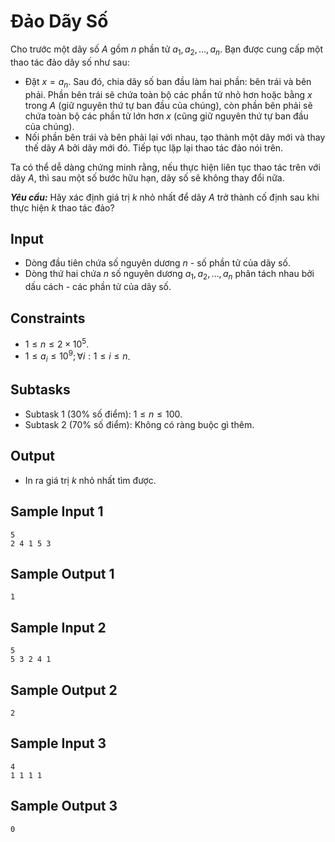 # Đảo Dãy Số

Cho trước một dãy số $A$ gồm $n$ phần tử $a_1, a_2, \dots, a_n$. Bạn được cung cấp một thao tác đảo dãy số như sau:

- Đặt $x = a_n$. Sau đó, chia dãy số ban đầu làm hai phần: bên trái và bên phải. Phần bên trái sẽ chứa toàn bộ các phần tử nhỏ hơn hoặc bằng $x$ trong $A$ (giữ nguyên thứ tự ban đầu của chúng), còn phần bên phải sẽ chứa toàn bộ các phần tử lớn hơn $x$ (cũng giữ nguyên thứ tự ban đầu của chúng).
- Nối phần bên trái và bên phải lại với nhau, tạo thành một dãy mới và thay thế dãy $A$ bởi dãy mới đó. Tiếp tục lặp lại thao tác đảo nói trên.

Ta có thể dễ dàng chứng minh rằng, nếu thực hiện liên tục thao tác trên với dãy $A,$ thì sau một số bước hữu hạn, dãy số sẽ không thay đổi nữa.

***Yêu cầu:*** Hãy xác định giá trị $k$ nhỏ nhất để dãy $A$ trở thành cố định sau khi thực hiện $k$ thao tác đảo?

## Input

- Dòng đầu tiên chứa số nguyên dương $n$ - số phần tử của dãy số.
- Dòng thứ hai chứa $n$ số nguyên dương $a_1, a_2, \dots, a_n$ phân tách nhau bởi dấu cách - các phần tử của dãy số.

## Constraints

- $1 \le n \le 2 \times 10^5$.
- $1 \le a_i \le 10^9; \forall i: 1 \le i \le n$.

## Subtasks

- Subtask $1$ ($30\%$ số điểm): $1 \le n \le 100$.
- Subtask $2$ ($70\%$ số điểm): Không có ràng buộc gì thêm.
 
## Output

- In ra giá trị $k$ nhỏ nhất tìm được.

## Sample Input 1

```
5
2 4 1 5 3
```

## Sample Output 1

```
1
```

## Sample Input 2

```
5
5 3 2 4 1
```

## Sample Output 2

```
2
```

## Sample Input 3

```
4
1 1 1 1
```

## Sample Output 3

```
0
```


